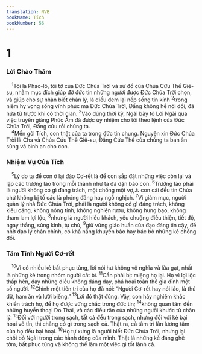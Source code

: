 ```yaml
---
translation: NVB
bookName: Tích 
bookNumber: 56
---
```


<div class="title"><h1>1</h1><h3>Lời Chào Thăm </h3></div>
<span class="verse tit_1_1"> <sup>1</sup>Tôi là Phao-lô, tôi tớ của Đức Chúa Trời và sứ đồ của Chúa Cứu Thế Giê-su, nhằm mục đích giúp đỡ đức tin những người được Đức Chúa Trời chọn, và giúp cho sự nhận biết chân lý, là điều đem lại nếp sống tin kính </span>
<span class="verse tit_1_2"><sup>2</sup>trong niềm hy vọng sống vĩnh phúc mà Đức Chúa Trời, Đấng không hề nói dối, đã hứa từ trước khi có thời gian. </span>
<span class="verse tit_1_3"><sup>3</sup>Vào đúng thời kỳ, Ngài bày tỏ Lời Ngài qua việc truyền giảng Phúc Âm đã được ủy nhiệm cho tôi theo lệnh của Đức Chúa Trời, Đấng cứu rỗi chúng ta. <br/></span>
<span class="verse tit_1_4"> <sup>4</sup>Mến gởi Tích, con thật của ta trong đức tin chung. Nguyện xin Đức Chúa Trời là Cha và Chúa Cứu Thế Giê-su, Đấng Cứu Thế của chúng ta ban ân sủng và bình an cho con. <br/></span>
<div class="title"><h3>Nhiệm Vụ Của Tích </h3></div>
<span class="verse tit_1_5"> <sup>5</sup>Lý do ta để con ở lại đảo Cơ-rết là để con sắp đặt những việc còn lại và lập các trưởng lão trong mỗi thành như ta đã dặn bảo con. </span>
<span class="verse tit_1_6"><sup>6</sup>Trưởng lão phải là người không có gì đáng trách, một chồng một vợ,<a data-toggle="tooltip" data-placement="bottom" title="Nt: người lấy một vợ">⚓</a> con cái đều tin Chúa chứ không bị tố cáo là phóng đãng hay ngỗ nghịch. </span>
<span class="verse tit_1_7"><sup>7</sup>Vì giám mục, người quản lý nhà Đức Chúa Trời, phải là người không có gì đáng trách, không kiêu căng, không nóng tính, không nghiện rượu, không hung bạo, không tham lam lợi lộc, </span>
<span class="verse tit_1_8"><sup>8</sup>nhưng là người hiếu khách, yêu chuộng điều thiện, tiết độ, ngay thẳng, sùng kính, tự chủ, </span>
<span class="verse tit_1_9"><sup>9</sup>giữ vững giáo huấn của đạo đáng tin cậy, để nhờ đạo lý chân chính, có khả năng khuyên bảo hay bác bỏ những kẻ chống đối. <br/></span>
<div class="title"><h3>Tâm Tính Người Cơ-rết </h3></div>
<span class="verse tit_1_10"> <sup>10</sup>Vì có nhiều kẻ bất phục tùng, lời nói hư không vô nghĩa và lừa gạt, nhất là những kẻ trong nhóm người cắt bì. </span>
<span class="verse tit_1_11"><sup>11</sup>Cần phải bịt miệng họ lại. Họ vì lợi lộc thấp hèn, dạy những điều không đáng dạy, phá hoại toàn thể gia đình một số người. </span>
<span class="verse tit_1_12"><sup>12</sup>Chính một tiên tri của họ đã nói: “Người Cơ-rết hay nói láo, là thú dữ, ham ăn và lười biếng.” </span>
<span class="verse tit_1_13"><sup>13</sup>Lời đó thật đúng. Vậy, con hãy nghiêm khắc khiển trách họ, để họ được vững chắc trong đức tin; </span>
<span class="verse tit_1_14"><sup>14</sup>không quan tâm đến những huyền thoại Do Thái, và các điều răn của những người khước từ chân lý. </span>
<span class="verse tit_1_15"><sup>15</sup>Đối với người trong sạch, tất cả đều trong sạch, nhưng đối với kẻ bại hoại vô tín, thì chẳng có gì trong sạch cả. Thật ra, cả tâm trí lẫn lương tâm của họ đều bại hoại. </span>
<span class="verse tit_1_16"><sup>16</sup>Họ tự xưng là người biết Đức Chúa Trời, nhưng lại chối bỏ Ngài trong các hành động của mình. Thật là những kẻ đáng ghê tởm, bất phục tùng và không thể làm một việc gì tốt lành cả. <br/></span>
